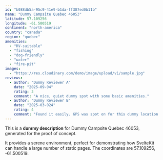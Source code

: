 ```yaml
---
id: "b088db5a-95c9-41e9-b1da-ff387ed0b11b"
name: "Dummy Campsite Quebec 46053"
latitude: 57.109256
longitude: -61.500519
continent: "north-america"
country: "canada"
region: "quebec"
amenities:
  - "RV-suitable"
  - "fishing"
  - "dog-friendly"
  - "water"
  - "fire-pit"
images:
  - "https://res.cloudinary.com/demo/image/upload/v1/sample.jpg"
reviews:
  - author: "Dummy Reviewer A"
    date: "2025-09-04"
    rating: 3
    comment: "A nice, quiet dummy spot with some basic amenities."
  - author: "Dummy Reviewer B"
    date: "2025-03-024"
    rating: 4
    comment: "Found it easily. GPS was spot on for this dummy location."
---
```


This is a **dummy description** for Dummy Campsite Quebec 46053, generated for the proof of concept.

It provides a serene environment, perfect for demonstrating how SvelteKit can handle a large number of static pages. The coordinates are 57.109256, -61.500519.
